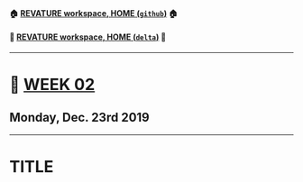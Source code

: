 #### :house: [REVATURE workspace, HOME (`github`)](https://github.com/joedonline/REVATURE__workspace)  :house:
#### :house_with_garden: [REVATURE workspace, HOME (`delta`)](https://github.com/deltachannel/REVATURE__workspace) :house_with_garden:
---
# :calendar: [WEEK 02](https://github.com/joedonline/REVATURE__workspace/tree/master/WEEK__nn)
## Monday, Dec. 23rd 2019

---
# TITLE
